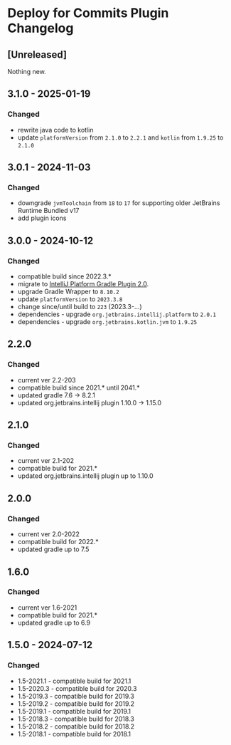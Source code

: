 <!-- Keep a Changelog guide -> https://keepachangelog.com -->

# Deploy for Commits Plugin Changelog

## [Unreleased]
Nothing new.

## 3.1.0 - 2025-01-19

### Changed
- rewrite java code to kotlin
- update `platformVersion` from `2.1.0` to `2.2.1` and `kotlin` from `1.9.25` to `2.1.0`

## 3.0.1 - 2024-11-03

### Changed
- downgrade `jvmToolchain` from `18` to `17` for supporting older JetBrains Runtime Bundled v17
- add plugin icons

## 3.0.0 - 2024-10-12

### Changed
- compatible build since 2022.3.*
- migrate to [IntelliJ Platform Gradle Plugin 2.0](https://blog.jetbrains.com/platform/2024/07/intellij-platform-gradle-plugin-2-0/).
- upgrade Gradle Wrapper to `8.10.2`
- update `platformVersion` to `2023.3.8`
- change since/until build to `223` (2023.3-...)
- dependencies - upgrade `org.jetbrains.intellij.platform` to `2.0.1`
- dependencies - upgrade `org.jetbrains.kotlin.jvm` to `1.9.25`

## 2.2.0

### Changed
- current ver 2.2-203
- compatible build since 2021.* until 2041.*
- updated gradle 7.6 -> 8.2.1
- updated org.jetbrains.intellij plugin 1.10.0 -> 1.15.0

## 2.1.0

### Changed
- current ver 2.1-202
- compatible build for 2021.*
- updated org.jetbrains.intellij plugin up to 1.10.0

## 2.0.0

### Changed
- current ver 2.0-2022
- compatible build for 2022.*
- updated gradle up to 7.5

## 1.6.0

### Changed
- current ver 1.6-2021
- compatible build for 2021.*
- updated gradle up to 6.9

## 1.5.0 - 2024-07-12

### Changed
* 1.5-2021.1 - compatible build for 2021.1
* 1.5-2020.3 - compatible build for 2020.3
* 1.5-2019.3 - compatible build for 2019.3
* 1.5-2019.2 - compatible build for 2019.2
* 1.5-2019.1 - compatible build for 2019.1
* 1.5-2018.3 - compatible build for 2018.3
* 1.5-2018.2 - compatible build for 2018.2
* 1.5-2018.1 - compatible build for 2018.1
